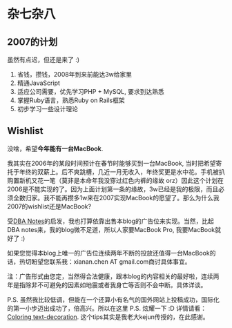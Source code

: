 # 杂七杂八

## 2007的计划

虽然有点迟，但还是来了 :)

1. 省钱，攒钱，2008年到来前能达3w给家里
2. 精通JavaScript
3. 适应公司需要，优先学习PHP + MySQL, 要求到达熟悉
4. 掌握Ruby语言，熟悉Ruby on Rails框架
5. 初步学习一些设计理论

## Wishlist

没啥，希望**今年能有一台MacBook**.

我其实在2006年的某段时间预计在春节时能够买到一台MacBook, 当时把希望寄托于年终的双薪上。后不爽跳槽，几近一月无收入，年终奖更是水中花。手机被扒购置新机又花一笔（莫非是本命年我没穿过红色内裤的缘故 orz）因此这个计划在2006是不能实现的了。因为上面计划第一条的缘故，3w已经是我的极限，而且必须全数归家。我不能再攒多1w来在2007实现MacBook的愿望了。那么为什么我2007的wishlist还是MacBook?

受[DBA Notes][0]的启发，我也打算依靠出售本blog的广告位来实现。当然，比起DBA notes来，我的blog微不足道，所以人家要MacBook Pro, 我要MacBook就好了 :)

如果您觉得本blog上唯一的广告位连续两年不断的投放还值得一台MacBook的话，热切盼望您联系我：xianan.chen AT gmail.com商讨具体事宜。

注：广告形式由您定，当然得合法健康，跟本blog的内容相关的最好啦，连续两年是指除非不可避免的因素如地震或者我身亡等否则不会中断。具体详谈。

P.S. 虽然我比较低调，但能在一个还算小有名气的国外网站上投稿成功，国际化的第一小步迈出成功了，倍高兴。所以在这里 P.S. 炫耀一下 :D 详情请看：[Coloring text-decoration][1]. 这个tips其实是我老大kejun传授的，在此感谢。

[0]: http://www.dbanotes.net/geek/wish_list_version_2007.html
[1]: http://bitesizestandards.com/bites/coloring-text-decoration